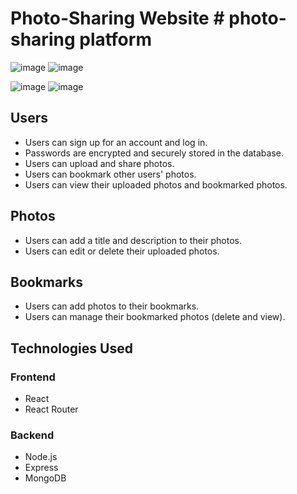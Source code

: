# Photo-Sharing Website # photo-sharing platform
![image](https://github.com/user-attachments/assets/7e68dcb4-b2a3-4233-b7f8-74a4a59fd343)
![image](https://github.com/user-attachments/assets/a89a07ad-6f51-41a0-8636-bd7ee7fa236b)

![image](https://github.com/user-attachments/assets/9a8d4797-4939-404b-a4fb-ba3646b82f6f)
![image](https://github.com/user-attachments/assets/4d6f06a5-861c-4301-8b2a-cea99ea45c14)

## Users  
- Users can sign up for an account and log in.  
- Passwords are encrypted and securely stored in the database.  
- Users can upload and share photos.  
- Users can bookmark other users' photos.  
- Users can view their uploaded photos and bookmarked photos.  

## Photos  
- Users can add a title and description to their photos.  
- Users can edit or delete their uploaded photos.  

## Bookmarks  
- Users can add photos to their bookmarks.  
- Users can manage their bookmarked photos (delete and view).  

## Technologies Used  

### Frontend  
- React  
- React Router  

### Backend  
- Node.js  
- Express  
- MongoDB  
